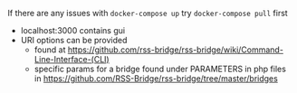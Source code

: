 If there are any issues with `docker-compose up` try `docker-compose pull` first

- localhost:3000 contains gui
- URI options can be provided 
    - found at https://github.com/rss-bridge/rss-bridge/wiki/Command-Line-Interface-(CLI)
    - specific params for a bridge found under PARAMETERS in php files in https://github.com/RSS-Bridge/rss-bridge/tree/master/bridges